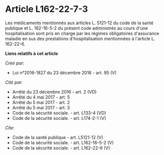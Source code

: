 # Article L162-22-7-3

Les médicaments mentionnés aux articles L. 5121-12 du code de la santé publique et L. 162-16-5-2 du présent code administrés
au cours d'une hospitalisation sont pris en charge par les régimes obligatoires d'assurance maladie en sus des prestations
d'hospitalisation mentionnées à l'article L. 162-22-6.

**Liens relatifs à cet article**

_Créé par_:

  - Loi n°2016-1827 du 23 décembre 2016 - art. 95 (V)

_Cité par_:

  - Arrêté du 23 décembre 2016 - art. 2 (VD)
  - Arrêté du 4 mai 2017 - art. 5
  - Arrêté du 5 mai 2017 - art. 2
  - Arrêté du 5 mai 2017 - art. 3
  - Code de la sécurité sociale. - art. L133-4 (VD)
  - Code de la sécurité sociale. - art. L174-2-1 (V)

_Cite_:

  - Code de la santé publique - art. L5121-12 (V)
  - Code de la sécurité sociale. - art. L162-16-5-2 (V)
  - Code de la sécurité sociale. - art. L162-22-6 (V)
